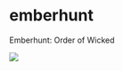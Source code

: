 # emberhunt
Emberhunt: Order of Wicked

![](https://img.shields.io/discord/546682836326023208.svg?label=discord&logo=discord&style=flat)
